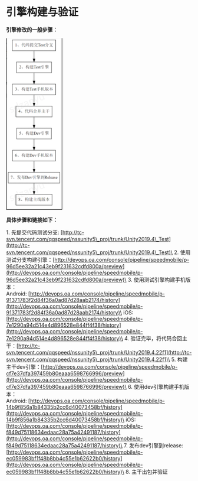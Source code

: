 # 引擎构建与验证

**引擎修改的一般步骤：**

![](<../../.gitbook/assets/image (246).png>)

**具体步骤和链接如下：**

1\.  先提交代码测试分支: [http://tc-svn.tencent.com/qqspeed/nssunity5\_proj/trunk/Unity2019.4\_Test](http://tc-svn.tencent.com/qqspeed/nssunity5\_proj/trunk/Unity2019.4\_Test)\
2\. 使用测试分支构建引擎：[http://devops.oa.com/console/pipeline/speedmobile/p-96d5ee32a21c43eb9f231632cdfd800a/preview](http://devops.oa.com/console/pipeline/speedmobile/p-96d5ee32a21c43eb9f231632cdfd800a/preview)\
3\. 使用测试引擎构建手机版本：\
 Android: [http://devops.oa.com/console/pipeline/speedmobile/p-91371783f2d84f36a0ad87d28aab2174/history](http://devops.oa.com/console/pipeline/speedmobile/p-91371783f2d84f36a0ad87d28aab2174/history)\
 iOS: [http://devops.oa.com/console/pipeline/speedmobile/p-7e1290a94d514e4d896528e844ff4f38/history](http://devops.oa.com/console/pipeline/speedmobile/p-7e1290a94d514e4d896528e844ff4f38/history)\
4\. 验证完毕，将代码合回主干：[http://tc-svn.tencent.com/qqspeed/nssunity5\_proj/trunk/Unity2019.4.22f1](http://tc-svn.tencent.com/qqspeed/nssunity5\_proj/trunk/Unity2019.4.22f1)\
5\. 构建主干dev引擎：[http://devops.oa.com/console/pipeline/speedmobile/p-cf7e37dfa397459b80eaaa6598766996/preview](http://devops.oa.com/console/pipeline/speedmobile/p-cf7e37dfa397459b80eaaa6598766996/preview)\
6\. 使用dev引擎构建手机版本：\
 Android: [http://devops.oa.com/console/pipeline/speedmobile/p-14b9f856a1b84335b2cc6d40073458bf/history](http://devops.oa.com/console/pipeline/speedmobile/p-14b9f856a1b84335b2cc6d40073458bf/history)\
 iOS: [http://devops.oa.com/console/pipeline/speedmobile/p-f849d75118634edaac28a75a42491187/history](http://devops.oa.com/console/pipeline/speedmobile/p-f849d75118634edaac28a75a42491187/history)\
7\. 发布dev引擎到release: [http://devops.oa.com/console/pipeline/speedmobile/p-ec059983bf1f48b8bb4c55e1b62622b0/history](http://devops.oa.com/console/pipeline/speedmobile/p-ec059983bf1f48b8bb4c55e1b62622b0/history)\
8\. 主干出包并验证
